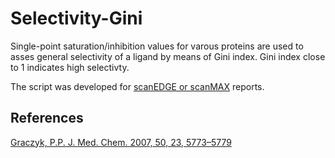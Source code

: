 # Selectivity-Gini

Single-point saturation/inhibition values for varous proteins are used to asses general selectivity of a ligand by means of Gini index. Gini index close to 1 indicates high selectivty.

The script was developed for [scanEDGE or scanMAX](https://www.eurofinsdiscoveryservices.com/services/in-vitro-assays/kinases/screening-profiling-services/kinomescan-technology/scanmax/) reports.

## References

[Graczyk, P.P. J. Med. Chem. 2007, 50, 23, 5773–5779](https://pubs.acs.org/doi/10.1021/jm070562u)
